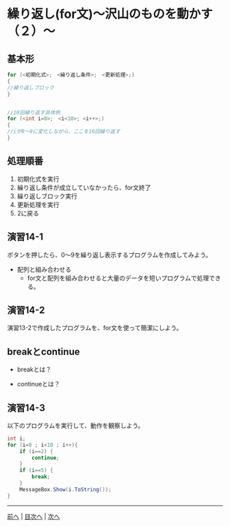 # 繰り返し(for文)～沢山のものを動かす（２）～

## 基本形

```cs
for (<初期化式>;　<繰り返し条件>;　<更新処理>;)
{
//繰り返しブロック
}


//10回繰り返す具体例
for (<int i=0>;　<i<10>; <i++>;)
{
//iが0～9に変化しながら、ここを10回繰り返す
}
```

## 処理順番
1. 初期化式を実行
2. 繰り返し条件が成立していなかったら、for文終了
3. 繰り返しブロック実行
4. 更新処理を実行
5. 2に戻る

## 演習14-1
ボタンを押したら、0～9を繰り返し表示するプログラムを作成してみよう。

- 配列と組み合わせる
  - for文と配列を組み合わせると大量のデータを短いプログラムで処理できる。

## 演習14-2
演習13-2で作成したプログラムを、for文を使って簡潔にしよう。

## breakとcontinue
- breakとは？

- continueとは？

## 演習14-3
以下のプログラムを実行して、動作を観察しよう。

```cs
int i;
for (i=0 ; i<10 ; i++){
    if (i==2) {
        continue;
    }
    if (i==5) {
        break;
    }
    MessageBox.Show(i.ToString());
}
```

---

[前へ](13.md) | [目次へ](README.md#%E7%9B%AE%E6%AC%A1) | [次へ](15.md)
